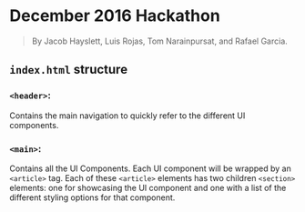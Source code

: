 # December 2016 Hackathon
> By Jacob Hayslett, Luis Rojas, Tom Narainpursat, and Rafael Garcia.

## `index.html` structure
### `<header>`:
Contains the main navigation to quickly refer to the different UI components.
### `<main>`:
Contains all the UI Components. Each UI component will be wrapped by an `<article>` tag. Each of these `<article>` elements 
has two children `<section>` elements: one for showcasing the UI component and one with a list of the different styling options for that component. 
